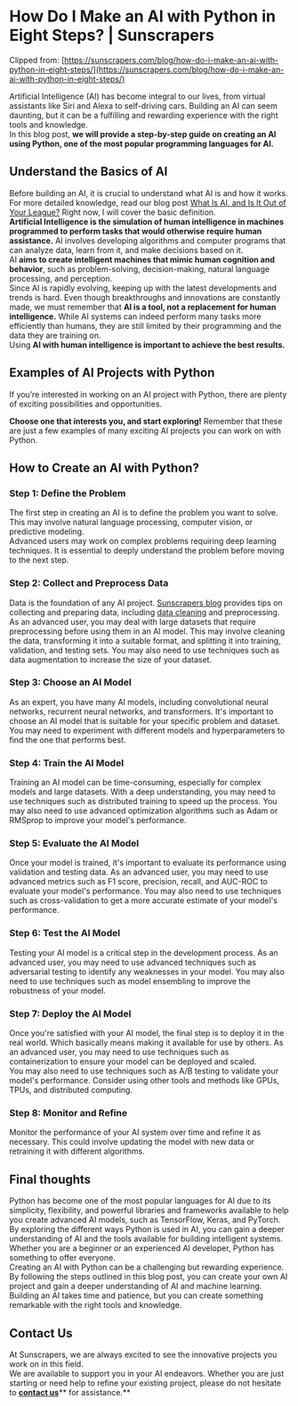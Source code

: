 # How Do I Make an AI with Python in Eight Steps? | Sunscrapers
Clipped from: [https://sunscrapers.com/blog/how-do-i-make-an-ai-with-python-in-eight-steps/](https://sunscrapers.com/blog/how-do-i-make-an-ai-with-python-in-eight-steps/)  
  
Artificial Intelligence (AI) has become integral to our lives, from virtual assistants like Siri and Alexa to self-driving cars. Building an AI can seem daunting, but it can be a fulfilling and rewarding experience with the right tools and knowledge.  
In this blog post, **we will provide a step-by-step guide on creating an AI using Python, one of the most popular programming languages for AI.**  
## Understand the Basics of AI  
Before building an AI, it is crucial to understand what AI is and how it works.  
For more detailed knowledge, read our blog post [What Is AI, and Is It Out of Your League?](https://sunscrapers.com/blog/what-artificial-intelligence-really-is/) Right now, I will cover the basic definition.  
**Artificial Intelligence is the simulation of human intelligence in machines programmed to perform tasks that would otherwise require human assistance.** AI involves developing algorithms and computer programs that can analyze data, learn from it, and make decisions based on it.  
AI **aims to create intelligent machines that mimic human cognition and behavior**, such as problem-solving, decision-making, natural language processing, and perception.  
Since AI is rapidly evolving, keeping up with the latest developments and trends is hard. Even though breakthroughs and innovations are constantly made, we must remember that **AI is a tool, not a replacement for human intelligence.** While AI systems can indeed perform many tasks more efficiently than humans, they are still limited by their programming and the data they are training on.  
Using **AI with human intelligence is important to achieve the best results.**  
## Examples of AI Projects with Python  
If you’re interested in working on an AI project with Python, there are plenty of exciting possibilities and opportunities.  
  
**Choose one that interests you, and start exploring!** Remember that these are just a few examples of many exciting AI projects you can work on with Python.  
## How to Create an AI with Python?  
### Step 1: Define the Problem  
The first step in creating an AI is to define the problem you want to solve. This may involve natural language processing, computer vision, or predictive modeling.  
Advanced users may work on complex problems requiring deep learning techniques. It is essential to deeply understand the problem before moving to the next step.  
### Step 2: Collect and Preprocess Data  
Data is the foundation of any AI project. [Sunscrapers blog](https://sunscrapers.com/blog/) provides tips on collecting and preparing data, including <a href="https://sunscrapers.com/blog/data-cleaning-with-examples/">data cleaning</a> and preprocessing.  
As an advanced user, you may deal with large datasets that require preprocessing before using them in an AI model. This may involve cleaning the data, transforming it into a suitable format, and splitting it into training, validation, and testing sets. You may also need to use techniques such as data augmentation to increase the size of your dataset.  
### Step 3: Choose an AI Model  
As an expert, you have many AI models, including convolutional neural networks, recurrent neural networks, and transformers. It's important to choose an AI model that is suitable for your specific problem and dataset. You may need to experiment with different models and hyperparameters to find the one that performs best.  
### Step 4: Train the AI Model  
Training an AI model can be time-consuming, especially for complex models and large datasets. With a deep understanding, you may need to use techniques such as distributed training to speed up the process. You may also need to use advanced optimization algorithms such as Adam or RMSprop to improve your model's performance.  
### Step 5: Evaluate the AI Model  
Once your model is trained, it's important to evaluate its performance using validation and testing data. As an advanced user, you may need to use advanced metrics such as F1 score, precision, recall, and AUC-ROC to evaluate your model's performance. You may also need to use techniques such as cross-validation to get a more accurate estimate of your model's performance.  
### Step 6: Test the AI Model  
Testing your AI model is a critical step in the development process. As an advanced user, you may need to use advanced techniques such as adversarial testing to identify any weaknesses in your model. You may also need to use techniques such as model ensembling to improve the robustness of your model.  
### Step 7: Deploy the AI Model  
Once you're satisfied with your AI model, the final step is to deploy it in the real world. Which basically means making it available for use by others. As an advanced user, you may need to use techniques such as containerization to ensure your model can be deployed and scaled.  
You may also need to use techniques such as A/B testing to validate your model's performance. Consider using other tools and methods like GPUs, TPUs, and distributed computing.  
### Step 8: Monitor and Refine  
Monitor the performance of your AI system over time and refine it as necessary. This could involve updating the model with new data or retraining it with different algorithms.  
## Final thoughts  
Python has become one of the most popular languages for AI due to its simplicity, flexibility, and powerful libraries and frameworks available to help you create advanced AI models, such as TensorFlow, Keras, and PyTorch.  
By exploring the different ways Python is used in AI, you can gain a deeper understanding of AI and the tools available for building intelligent systems.  
Whether you are a beginner or an experienced AI developer, Python has something to offer everyone.  
Creating an AI with Python can be a challenging but rewarding experience. By following the steps outlined in this blog post, you can create your own AI project and gain a deeper understanding of AI and machine learning.  
Building an AI takes time and patience, but you can create something remarkable with the right tools and knowledge.  
## Contact Us  
At Sunscrapers, we are always excited to see the innovative projects you work on in this field.  
We are available to support you in your AI endeavors. Whether you are just starting or need help to refine your existing project, please do not hesitate to [**contact us**](https://sunscrapers.com/contact-us/)** for assistance.**  
  

